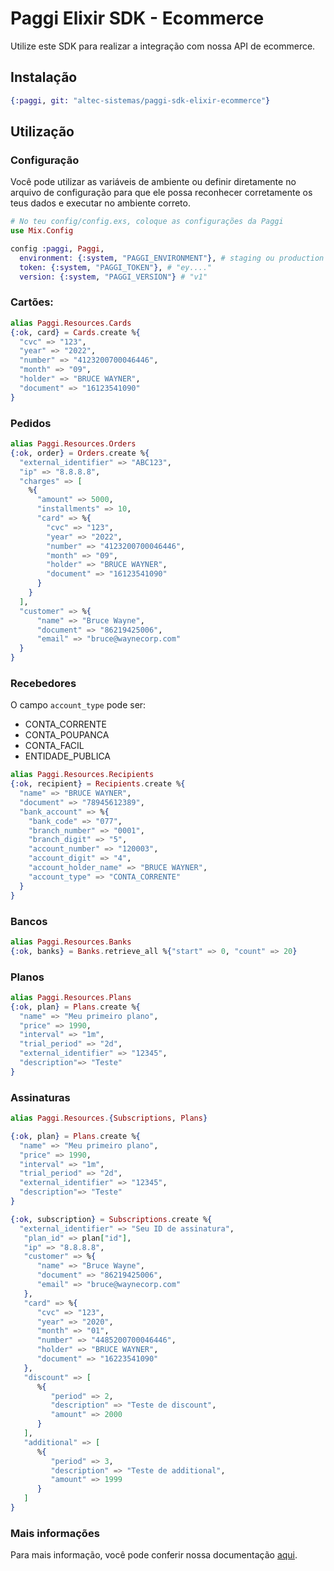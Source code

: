 # Paggi Elixir SDK - Ecommerce

Utilize este SDK para realizar a integração com nossa API de ecommerce.

## Instalação

```elixir
{:paggi, git: "altec-sistemas/paggi-sdk-elixir-ecommerce"}
```

## Utilização

### Configuração

Você pode utilizar as variáveis de ambiente ou definir diretamente no arquivo de configuração
para que ele possa reconhecer corretamente os teus dados e executar no ambiente correto.

```elixir
# No teu config/config.exs, coloque as configurações da Paggi
use Mix.Config

config :paggi, Paggi,
  environment: {:system, "PAGGI_ENVIRONMENT"}, # staging ou production
  token: {:system, "PAGGI_TOKEN"}, # "ey...."
  version: {:system, "PAGGI_VERSION"} # "v1"
```

### Cartões:

```elixir
alias Paggi.Resources.Cards
{:ok, card} = Cards.create %{
  "cvc" => "123",
  "year" => "2022",
  "number" => "4123200700046446",
  "month" => "09",
  "holder" => "BRUCE WAYNER",
  "document" => "16123541090"
}
```

### Pedidos

```elixir
alias Paggi.Resources.Orders
{:ok, order} = Orders.create %{
  "external_identifier" => "ABC123",
  "ip" => "8.8.8.8",
  "charges" => [
    %{
      "amount" => 5000,
      "installments" => 10,
      "card" => %{
        "cvc" => "123",
        "year" => "2022",
        "number" => "4123200700046446",
        "month" => "09",
        "holder" => "BRUCE WAYNER",
        "document" => "16123541090"
      }
    }
  ],
  "customer" => %{
      "name" => "Bruce Wayne",
      "document" => "86219425006",
      "email" => "bruce@waynecorp.com"
  }
}
```

### Recebedores

O campo `account_type` pode ser:

- CONTA_CORRENTE
- CONTA_POUPANCA
- CONTA_FACIL
- ENTIDADE_PUBLICA


```elixir
alias Paggi.Resources.Recipients
{:ok, recipient} = Recipients.create %{
  "name" => "BRUCE WAYNER",
  "document" => "78945612389",
  "bank_account" => %{
    "bank_code" => "077",
    "branch_number" => "0001",
    "branch_digit" => "5",
    "account_number" => "120003",
    "account_digit" => "4",
    "account_holder_name" => "BRUCE WAYNER",
    "account_type" => "CONTA_CORRENTE"
  }
}
```

### Bancos

```elixir
alias Paggi.Resources.Banks
{:ok, banks} = Banks.retrieve_all %{"start" => 0, "count" => 20}
```

### Planos

```elixir
alias Paggi.Resources.Plans
{:ok, plan} = Plans.create %{
  "name" => "Meu primeiro plano",
  "price" => 1990,
  "interval" => "1m",
  "trial_period" => "2d",
  "external_identifier" => "12345",
  "description"=> "Teste"
}
```

### Assinaturas

```elixir
alias Paggi.Resources.{Subscriptions, Plans}

{:ok, plan} = Plans.create %{
  "name" => "Meu primeiro plano",
  "price" => 1990,
  "interval" => "1m",
  "trial_period" => "2d",
  "external_identifier" => "12345",
  "description"=> "Teste"
}

{:ok, subscription} = Subscriptions.create %{
  "external_identifier" => "Seu ID de assinatura",
   "plan_id" => plan["id"],
   "ip" => "8.8.8.8",
   "customer" => %{
      "name" => "Bruce Wayne",
      "document" => "86219425006",
      "email" => "bruce@waynecorp.com"
   },
   "card" => %{
      "cvc" => "123",
      "year" => "2020",
      "month" => "01",
      "number" => "4485200700046446",
      "holder" => "BRUCE WAYNER",
      "document" => "16223541090"
   },
   "discount" => [
      %{
         "period" => 2,
         "description" => "Teste de discount",
         "amount" => 2000
      }
   ],
   "additional" => [
      %{
         "period" => 3,
         "description" => "Teste de additional",
         "amount" => 1999
      }
   ]
}
```

### Mais informações

Para mais informação, você pode conferir nossa documentação [aqui](https://developers.paggi.com/).
